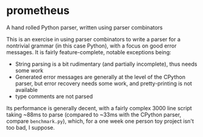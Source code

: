 # prometheus
A hand rolled Python parser, written using parser combinators

This is an exercise in using parser combinators to write a parser for a nontrivial grammar (in this case Python), with a focus on good error messages.
It is fairly feature-complete, notable exceptions being:

- String parsing is a bit rudimentary (and partially incomplete), thus needs some work
- Generated error messages are generally at the level of the CPython parser, but error recovery needs some work, and pretty-printing is not available
- type comments are not parsed

Its performance is generally decent, with a fairly complex 3000 line script taking ~88ms to parse (compared to ~33ms with the CPython parser, compare `benchmark.py`), which, for a one week one person toy project isn't too bad, I suppose.
